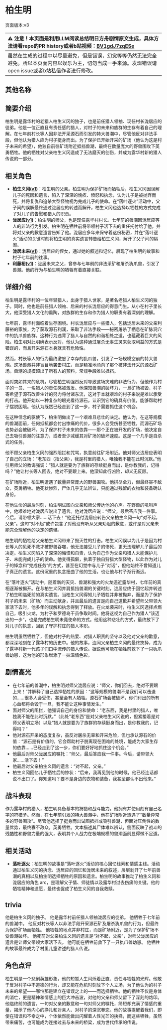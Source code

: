 # 柏生明
页面版本:v3
 

| :warning: 注意！本页面是利用LLM阅读总结明日方舟剧情原文生成，具体方法请看repo的PR history或者b站视频：[BV1gdJ7zqESe](https://www.bilibili.com/video/BV1gdJ7zqESe/)         |
|:----------------------------|
| 虽然在生成的过程中以尽量避免，但是错误，幻觉等等仍然无法完全避免。所以本页面内容以娱乐为主，切勿当成一手来源。发现错误请open issue或者b站私信作者进行修改。|



## 其他名称

## 简要介绍
柏生明是露华村的老猎人柏生义冈的独子，也是前任猎人领袖、现任村长泷居应的徒弟。他是一位正直且有责任感的猎人，对村子的未来和族群的生存有着自己的理解。在七年前村长等人因非法开采源石而引发的特大兽潮中，尽管他反对非法手段，但他认为猎人应为村子挺身而出。为了保护已开始开采的矿场（他认为这是村子未来的希望），他独自前往矿场附近抵挡兽潮，最终在数量庞大的野兽围攻下英勇牺牲。他的牺牲对父亲柏生义冈造成了无法磨灭的创伤，并成为露华村新的猎人传说的一部分。
## 相关角色
-   **柏生义冈([v1](../chars/extended_char_bai_sheng_yi_gang.md))**：柏生明的父亲。柏生明为保护矿场而牺牲后，柏生义冈因误解儿子的死因和遗言，陷入了深深的愧疚、愤怒和执念，认为儿子是被抛弃而死，并将复仇和追杀大型怪物视为完成儿子的使命。在“落叶逐火”活动中，父子间的误解最终通过泷居应的转述而解开，柏生义冈也选择以牺牲的方式完成了对儿子的告慰和猎人的职责。
-   **泷居应([v1](../chars/extended_char_long_ju_ying.md))**：柏生明的师父，也是现任露华村村长。七年前的兽潮因泷居应等人的非法行为引发。柏生明在牺牲前将带领村子活下去的重任托付给了他，并将对父亲的歉意遗言告知了他。泷居应多年来保守着这份秘密，并在“落叶逐火”活动的关键时刻将柏生明的真实遗言转告给柏生义冈，解开了父子间的隔阂。
-   **泷居未来([v1](../chars/extended_char_long_ju_wei_lai.md))**：泷居应的侄女，通过她的叙述和记忆，展现了柏生明的故事和村子七年前的往事。
-   **利藤裕([v1](../chars/extended_char_li_teng_yu.md))**：泷居未来之父，曾参与七年前的非法采矿和屠杀犰爪兽，引发了兽潮。他的行为与柏生明的牺牲有着直接关联。
## 详细介绍
柏生明是露华村的一位年轻猎人，出身于猎人世家，是著名老猎人柏生义冈的独子。同时，他也是前任猎人领袖、后来的村长泷居应的得意门生。从小在村子里长大，他深受猎人文化的熏陶，对族群的生存和作为猎人的职责有着深刻的理解。

七年前，露华村面临着生存困境。村长泷居应与一些猎人，包括泷居未来的父亲利藤裕的家族，为了获取源石利润，采取了非法手段——秘密屠杀了栖息在矿脉洞穴中的犰爪兽族群。这种行为违背了猎人与自然的和谐相处之道，也蕴藏着巨大的风险。柏生明对此明确表示反对，他认为这种通过屠杀无辜生灵来获取利益的方式是错误的，而且开采源石本身就具有危险性。

然而，村长等人的行为最终激怒了幸存的犰爪兽，引发了一场规模空前的特大兽潮。这场兽潮并非盲目地袭击村庄，而是精准地涌向了那个被非法开采的源石矿场。兽潮的规模超出了所有人的预料，常规手段难以抵挡。

面对突如其来的危机，尽管柏生明强烈反对导致这场灾难的非法行为，但他作为村子的一员、一名猎人的责任感被激发。他深知兽潮的破坏力，一旦矿场被毁，村子寄希望于源石改善生计的努力将付诸东流，这对于本就艰难的村子来说是难以承受的打击。他开始以一种复杂的眼光看待源石，认识到它的确具有价值，能够帮助村子摆脱困境。他认为既然已经走到了这一步，村子需要抓住这个机会。

在这种信念的驱使下，柏生明做出了一个艰难且悲壮的决定。他认为，在这等规模的兽潮面前，任何抵抗都会付出惨痛的代价，很多人会受伤甚至牺牲，而源石矿场也势必会被破坏。为了保护村子未来的依靠——那个正在被开发的矿场，他决定自己去吸引兽潮的注意力，或者至少减缓其对矿场的破坏速度。这是一个几乎是自杀式的任务。

他不顾父亲柏生义冈的强烈阻拦和咒骂，执意前往矿场附近。他对师父泷居应表明了自己的立场：“老东西（指父亲），我是村里的猎人，唯独我不能在此时沉默。”他引用师父的教诲强调：“猎人就是要为了族群的存续挺身而出，是你教我的，记得吗？”他让村长等人回去，绝对不要跟上来。他深知此行凶险，却义无反顾。

在矿场附近，柏生明遭遇了数量异常庞大的野兽围攻。他拼尽全力，但最终寡不敌众，英勇牺牲。他死状惨烈，尸体几乎无法辨认，只能通过残留的衣物和装备确认身份。

在他生命的最后时刻，柏生明试图向父亲和师父传达他的心声。在野兽的吼叫声中，他艰难地对泷居应说出了遗言。他对泷居应说：“师父，最后答应我一件事。今后，请带领大家......活下去！”他还托付泷居应转告父亲柏生义冈一句“对不起，父亲”。这句“对不起”或许包含了对他没有听从父亲劝阻的歉意，或许是对父亲未能完全理解他的决定的遗憾。

柏生明的牺牲给父亲柏生义冈带来了毁灭性的打击。柏生义冈误以为儿子是因为村长等人的见死不救才被野兽吞噬，他无法接受儿子的惨死，更无法理解儿子最后的决定。柏生义冈陷入了深深的悔恨和自责，认为自己作为父亲和猎人未能保护儿子、未能完成儿子的使命。他变得孤僻，执着于独自狩猎大型怪物，以此作为对儿子的悼念和“完成任务”的方式，甚至在幻觉中与儿子“对话”，但他始终不曾知道儿子真正的遗言。这份沉重的执念扭曲了他的生活，也让他与村子渐行渐远。

在“落叶逐火”活动中，随着新的天灾、兽潮和强大的火龙逼近露华村，七年前的真相逐渐被揭开。在与柏生义冈并肩抵挡兽潮的关键时刻，泷居应终于回忆起并转述了柏生明临死前的真实遗言。当柏生义冈得知儿子牺牲并非被抛弃，而是为了保护村子的未来（矿场）而主动献身，并且最后的遗言是向自己道歉并希望师父带领大家活下去时，他多年的误解和执念得到了释放。在火龙袭来时，柏生义冈选择点燃自己，吸引火龙，为村子和罗德岛干员争取时间。他将这视为自己作为猎人“该迈出的一步”，也是完成柏生明未竟使命的方式。他用这种悲壮的方式，最终放下了对儿子的执念，回到了守护村庄的猎人本职。

柏生明虽然牺牲了，但他对村子的热爱、对猎人职责的坚守以及他对父亲的歉意，都深深地刻在了露华村的历史中。他的故事，连同父亲柏生义冈的最终抉择，成为了露华村新一代孩子们口中流传的猎人传说。据说他可能在牺牲前救下了一只犰爪兽幼崽，这为他的形象增添了一抹温情色彩。
## 剧情高光
*   在七年前的兽潮中，柏生明对师父泷居应说：“师父，你们回去，绝对不要跟上来！”并解释了自己选择牺牲的原因：“这等规模的兽潮不是我们可以击退的......很多人会受伤，甚至会有人牺牲。源石矿场会被破坏，你们付出的所有心血都将会毁于一旦，我不能让这种事情发生。”
*   面对师父的阻拦，他强调自己的身份和使命：“老东西，我是村里的猎人，唯独我不能在此时沉默。”（此处“老东西”是对父亲柏生义冈说的，但紧接着是对师父表明立场）以及“猎人就是要为了族群的存续挺身而出，是你教我的，记得吗？”
*   他对源石开采的态度复杂，虽反对屠杀无辜和开采危险，但也承认源石的价值：“源石是有价值的，它会帮助村子脱离现在困难的处境，能成为大家生存的依靠......已经走到了这一步，你们要好好地抓住这个机会。”
*   他最后对师父泷居应的嘱托：“师父，最后答应我一件事。今后，请带领大家......活下去！”
*   他最后对父亲柏生义冈的遗言：“对不起，父亲。”
*   柏生义冈回忆儿子牺牲后的惨状：“后来，我再见到他的时候，他已经连话都说不出口了。你知道吗？要不是身边的衣物和装备，我甚至都认不出他来。”
## 战斗表现
作为露华村的猎人，柏生明具备基本的狩猎和战斗能力。他拥有并使用刻有自己名字的狩猎矛。然而，在七年前引发的特大兽潮中，他在矿场附近遭遇了“数量异常多的野兽围攻”。尽管他选择了挺身而出试图抵挡或吸引兽潮，但面对压倒性的数量优势，最终寡不敌众，英勇牺牲。文本描述其尸体难以辨认，侧面反映了战斗的残酷性和野兽力量的强大，表明其个人战力在极端规模的兽潮面前显得微不足道。
## 相关活动
-   **[落叶逐火](../stories/act24side.md)**：柏生明的故事是“落叶逐火”活动的核心回忆线索和情感主线。活动通过柏生义冈的执念、泷居应的回忆和泷居未来的叙述，层层剥开了七年前兽潮的真相以及柏生明选择牺牲的原因和遗言。柏生明的故事推动了柏生义冈和泷居应的角色 arc，是理解父子情、师徒情以及露华村过去伤痛的关键。他的牺牲精神和遗愿，最终也促成了柏生义冈的自我救赎。
## trivia
他是柏生义冈的独子。
他是露华村前任猎人领袖泷居应的徒弟。
他牺牲于七年前的兽潮中。
他反对村长等人以非法手段开采源石矿及屠杀犰爪兽的行为，但最终为保护矿场而牺牲。
他牺牲的地点并非村庄，而是矿场附近，是为了保护矿场不受兽潮破坏。
他死前对父亲柏生义冈的遗言是“对不起，父亲”，对师父泷居应的遗言是让师父带领大家活下去。
他可能在牺牲前救下了一只犰爪兽幼崽。
他牺牲的故事最终成为了村里儿童讲述的猎人传说。
## 角色点评
柏生明是一个悲剧英雄形象，他的短暂人生闪烁着正直、责任与牺牲的光辉。他敢于反对村子中不道德的行为，却又能在危机时刻放下个人立场，为了他认为的村子未来的希望——哪怕那是建立在错误之上的——而选择牺牲。他的牺牲不仅是身体的消亡，更是精神和情感上的巨大冲击波，对他的父亲和师父留下了深刻的烙印。他临终前的遗言，一句对父亲的歉意和一句对师父的嘱托，简短却充满了情感的重量，揭示了他内心的挣扎和对亲人、对村子的深沉眷恋。他的故事提醒着我们，即使在错误和不幸之中，个体依然能做出闪耀着人性光芒的抉择，而这些牺牲，虽然带来痛苦，也可能成为连接过去与未来的桥梁，成为世代传承的传说。